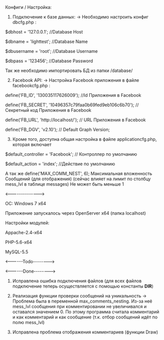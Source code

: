 ﻿Конфиги / Настройка:

1) Подключение к базе данных: -> Необходимо настроить конфиг dbcfg.php :

$dbhost = '127.0.0.1'; //Database Host 

$dbname = 'lighttest'; //Database Name

$dbusername = 'root'; //Database Username

$dbpass = '123456'; //Database Password

Так же необходимо импортировать БД из папки /database/

2) Facebook API: -> Настройка Facebook приложения в файле facebookcfg.php :

define('FB_ID', '130035117626009'); //Id Приложения в Facebook

define('FB_SECRET', '10496357c79faa0b69fed9eb106c6b70');  //Секретный код Приложения в Facebook

define('FB_URL', 'http://localhost/'); // URL Приложения в Facebook

define('FB_DGV', 'v2.10'); // Default Graph Version;

3) Кроме того, доступна общая настройка в файле applicationcfg.php, которая включает

$default_controller = 'Facebook'; // Контроллер по умолчанию

$default_action = 'index'; //Действие по умолчанию

А так же
define('MAX_COMM_NEST', 6); 
Максимальная вложенность Сообщений (для отображения) (сейчас влияет на лимит по столбцу mess_lvl в таблице messages)
Не может быть меньше 1

<-------------->


ОС: Windows 7 x64

Приложение запускалось через OpenServer x64 (папка localhost)

Настройки модулей:

Appache-2.4-x64

PHP-5.6-x64

MySQL-5.5





<------Todo-------->



<------Done-------->

1) Исправлена ошибка подключения файлов (для всех файлов подключение теперь осуществляется с помощью константы __DIR__)

2) Реализация функции проверки сообщений на уникальность -> Проблема была в переменной max_comments_nesting. 
Из-за неё mess_lvl сообщения при комментировании не увеличивался и оставался значением 0. 
По этому программа считала комментарий и как комментарий и как сообщение (т.к. отбор сообщений идёт по полю mess_lvl)

3) Исправлена проблема отображения комментариев (функции Draw)

